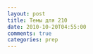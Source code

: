 ```yaml
---
layout: post
title: Темы для 210
date: 2010-10-20T04:55:00
comments: true
categories: prep
---
```


